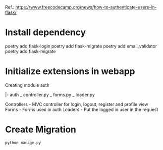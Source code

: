 Ref.: https://www.freecodecamp.org/news/how-to-authenticate-users-in-flask/

# Install dependency

poetry add flask-login
poetry add flask-migrate
poetry add email_validator
poetry add flask-migrate

# Initialize extensions in webapp

Creating module auth

|- auth
 \_ controller.py
 \_ forms.py
 \_ loader.py

 Controllers  - MVC controller for login, logout, register and profile view
 Forms  - Forms used in auth
 Loaders - Put the logged in user in the request
 
# Create Migration

 `python manage.py` 



